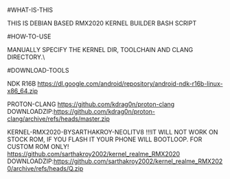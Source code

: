 #WHAT-IS-THIS

THIS IS DEBIAN BASED RMX2020 KERNEL BUILDER BASH SCRIPT

#HOW-TO-USE

MANUALLY SPECIFY THE KERNEL DIR, TOOLCHAIN AND CLANG DIRECTORY.\

#DOWNLOAD-TOOLS

NDK R16B
https://dl.google.com/android/repository/android-ndk-r16b-linux-x86_64.zip

PROTON-CLANG
https://github.com/kdrag0n/proton-clang
DOWNLOADZIP:https://github.com/kdrag0n/proton-clang/archive/refs/heads/master.zip

KERNEL-RMX2020-BYSARTHAKROY-NEOLITV8
!!!IT WILL NOT WORK ON STOCK ROM, IF YOU FLASH IT YOUR PHONE WILL BOOTLOOP. FOR CUSTOM ROM ONLY!
https://github.com/sarthakroy2002/kernel_realme_RMX2020
DOWNLOADZIP:https://github.com/sarthakroy2002/kernel_realme_RMX2020/archive/refs/heads/Q.zip
